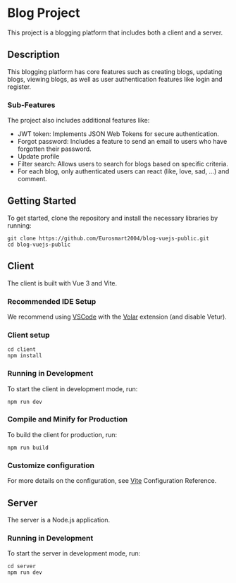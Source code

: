 # Blog Project

This project is a blogging platform that includes both a client and a server.

## Description

This blogging platform has core features such as creating blogs, updating blogs, viewing blogs, as well as user authentication features like login and register.

### Sub-Features

The project also includes additional features like:

- JWT token: Implements JSON Web Tokens for secure authentication.
- Forgot password: Includes a feature to send an email to users who have forgotten their password.
- Update profile
- Filter search: Allows users to search for blogs based on specific criteria.
- For each blog, only authenticated users can react (like, love, sad, ...) and comment.

## Getting Started

To get started, clone the repository and install the necessary libraries by running:

```
git clone https://github.com/Eurosmart2004/blog-vuejs-public.git
cd blog-vuejs-public
```

## Client

The client is built with Vue 3 and Vite.

### Recommended IDE Setup

We recommend using [VSCode](https://code.visualstudio.com/) with the [Volar](https://marketplace.visualstudio.com/items?itemName=Vue.volar) extension (and disable Vetur).

### Client setup

```
cd client
npm install
```

### Running in Development

To start the client in development mode, run:

```
npm run dev
```

### Compile and Minify for Production

To build the client for production, run:

```
npm run build
```

### Customize configuration

For more details on the configuration, see [Vite](https://vitejs.dev/config/) Configuration Reference.

## Server

The server is a Node.js application.

### Running in Development

To start the server in development mode, run:

```
cd server
npm run dev
```
